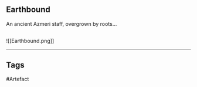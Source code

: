 ## Earthbound
An ancient Azmeri staff, overgrown by roots...
## 
![[Earthbound.png]]

---
## Tags
#Artefact